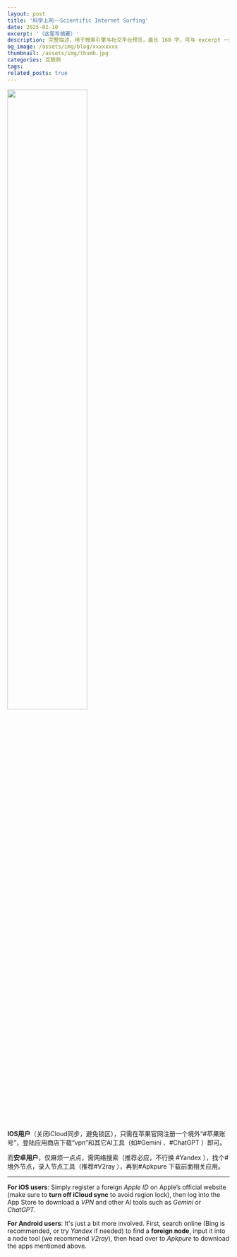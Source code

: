 ```yaml
---
layout: post
title: '科学上网——Scientific Internet Surfing'
date: 2025-02-10
excerpt: '（这里写摘要）'
description: 完整描述，用于搜索引擎与社交平台预览，最长 160 字，可与 excerpt 一致
og_image: /assets/img/blog/xxxxxxxx
thumbnail: /assets/img/thumb.jpg
categories: 互联网
tags: 
related_posts: true
---
```


<img src="{{ '/assets/img/blog/xxxxxxxx' | relative_url }}" style="width:60%;">

**IOS用户**（关闭iCloud同步，避免锁区），只需在苹果官网注册一个境外“#苹果账号”，登陆应用商店下载“vpn”和其它AI工具（如#Gemini 、#ChatGPT ）即可。

而**安卓用户**，仅麻烦一点点，需网络搜索（推荐必应，不行换 #Yandex ），找个#境外节点，录入节点工具（推荐#V2ray ），再到#Apkpure 下载前面相关应用。

---

**For iOS users**: Simply register a foreign *Apple ID* on Apple’s official website (make sure to **turn off iCloud sync** to avoid region lock), then log into the App Store to download a *VPN* and other AI tools such as *Gemini* or *ChatGPT*.

**For Android users**: It's just a bit more involved. First, search online (Bing is recommended, or try *Yandex* if needed) to find a **foreign node**, input it into a node tool (we recommend *V2ray*), then head over to *Apkpure* to download the apps mentioned above.